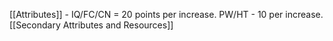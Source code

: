 [[Attributes]] - IQ/FC/CN = 20 points per increase. PW/HT - 10 per increase.
[[Secondary Attributes and Resources]]